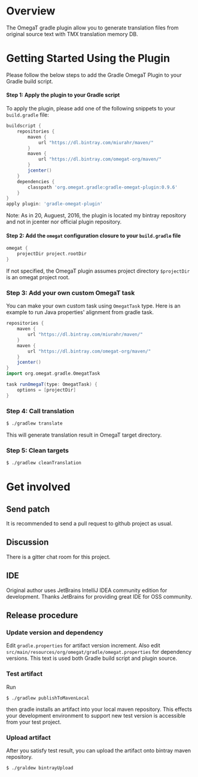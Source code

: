# Overview

The OmegaT gradle plugin allow you to generate translation files from original source text
with TMX translation memory DB.

# Getting Started Using the Plugin

Please follow the below steps to add the Gradle OmegaT Plugin to your Gradle build script.

#### Step 1: Apply the plugin to your Gradle script

To apply the plugin, please add one of the following snippets to your `build.gradle` file:

```groovy
buildscript {
    repositories {
        maven {
            url "https://dl.bintray.com/miurahr/maven/"
        }
        maven {
            url "https://dl.bintray.com/omegat-org/maven/"
        }
        jcenter()
    }
    dependencies {
        classpath 'org.omegat.gradle:gradle-omegat-plugin:0.9.6'
    }
}
apply plugin: 'gradle-omegat-plugin'
```
Note:
As in 20, Auguest, 2016, the plugin is located my bintray repository and not in jcenter nor
official plugin repository.

#### Step 2: Add the `omegat` configuration closure to your `build.gradle` file

```groovy
omegat {
    projectDir project.rootDir
}
```

If not specified, the OmegaT plugin assumes project directory `$projectDir` is an omegat project root.

### Step 3: Add your own custom OmegaT task

You can make your own custom task using `OmegatTask` type.
Here is an example to run Java properties' alignment from gradle task.

```groovy
repositories {
    maven {
        url "https://dl.bintray.com/miurahr/maven/"
    }
    maven {
        url "https://dl.bintray.com/omegat-org/maven/"
    }
    jcenter()
}
import org.omegat.gradle.OmegatTask

task runOmegaT(type: OmegatTask) {
    options = [projectDir]
}

```

### Step 4: Call translation

```bash
$ ./gradlew translate
```

This will generate translation result in OmegaT target directory.


### Step 5: Clean targets

```bash
$ ./gradlew cleanTranslation
```

# Get involved

## Send patch

It is recommended to send a pull request to github project as usual.

## Discussion

There is a gitter chat room for this project.

## IDE

Original author uses JetBrains IntelliJ IDEA community edition
for development. Thanks JetBrains for providing great IDE for
OSS community.


## Release procedure

### Update version and dependency

Edit `gradle.properties` for artifact version increment.
Also edit `src/main/resources/org/omegat/gradle/omegat.properties` for
dependency versions. This text is used both Gradle build script and
plugin source.

### Test artifact

Run
```
$ ./gradlew publishToMavenLocal
```
then gradle installs an artifact into your local maven repository.
This effects your development environment to support new test version
is accessible from your test project.

### Upload artifact

After you satisfy test result, you can upload the artifact onto bintray
maven repository.
```
$ ./graldew bintrayUpload
```

